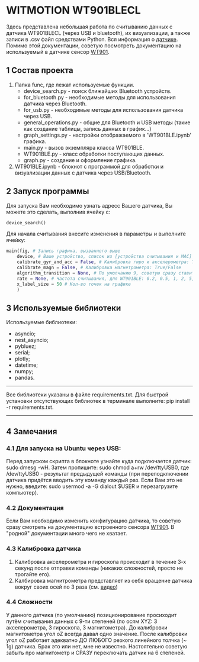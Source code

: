 # WITMOTION WT901BLECL
Здесь представлена небольшая работа по считыванию данных с датчика WT901BLECL (через USB и bluetooth), их визуализации, а также записи в .csv файл средствами Python.
Вся информация о [датчике](https://github.com/WITMOTION/WT901BLECL). Помимо этой документации, советую посмотреть документацию на используемый в датчике сенсор [WT901](https://images-na.ssl-images-amazon.com/images/I/B11fVGszLsS.pdf).

## 1 Состав проекта
1. Папка func, где лежат используемые функции.
    - device_search.py - поиск ближайших Bluetooth устройств.
    - for_bluetooth.py - необходимые методы для использования датчика через Bluetooth.
    - for_usb.py - необходимые методы для использования датчика через USB.
    - general_operations.py - общие для Bluetooth и USB методы (такие как создание таблицы, запись данных в график...)
    - graph_settings.py - настройки отображаемого в 'WT901BLE.ipynb' графика.
    - main.py - вызов экземпляра класса WT901BLE.
    - WT901BLE.py - класс обработки поступающих данных.
    - graph.py - создание и оформление графика.
2. WT901BLE.ipynb - блокнот с программой для обработки и визуализации данных с датчика через USB/Bluetooth.

## 2 Запуск программы
Для запуска Вам необходимо узнать адресс Вашего датчика, Вы можете это сделать, выполнив ячейку с:
```python
device_search()
```
Для начала считывания внесите изменения в параметры и выполните ячейку:
```python
main(fig, # Запись графика, вызванного выше
    device, # Ваше устройство, спиcок из [устройства считывания и MAC]
    calibrate_gyr_and_acc = False, # Калибровка гиро и акселерометра: True/False
    calibrate_magn = False, # Калибровка магнетрометра: True/False
    algorithm_transition = None, # По умолчанию 9, советую сразу ставить 6
    rate = None, # Частота считывания, для WT901BLE: 0.2, 0.5, 1, 2, 5, 10 (default), 20, 50 [Гц]
    x_label_size = 50 # Кол-во точек на графике
    ) 
```

## 3 Используемые библиотеки
Используемые библиотеки:
- asyncio;
- nest_asyncio;
- pybluez;
- serial;
- plotly;
- datetime;
- numpy;
- pandas.
____
Все библиотеки указаны в файле requirements.txt. Для быстрой установки отсутствующих библиотек в терминале выполните: pip install -r requirements.txt.
____
## 4 Замечания

### 4.1 Для запуска на Ubuntu через USB:
Перед запуском скрипта в блокноте узнайте куда подключается датчик: sudo dmesg -wH.
Затем пропишите: sudo chmod a+rw /dev/ttyUSB0, где /dev/ttyUSB0 - результат предыдущей команды (при переподключении датчика придётся вводить эту команду каждый раз. Если Вам это не нужно, введите: sudo usermod -a -G dialout $USER и перезагрузите компьютер).

### 4.2 Документация
Если Вам необходимо изменить конфигурацию датчика, то советую сразу смотреть на документацию встроенного сенсора [WT901](https://images-na.ssl-images-amazon.com/images/I/B11fVGszLsS.pdf). В "родной" документации много чего не хватает.

### 4.3 Калибровка датчика

1. Калибровка акселерометра и гироскопа происходит в течение 3-х секунд после отправки команды (никаких сложностей, просто не трогайте его).
2. Калбировка магнитрометра представляет из себя вращение датчика вокруг своих осей по 3 раза (см. [видео](https://youtu.be/smi2uePvC-Q?t=104))

### 4.4 Сложности

У данного датчика (по умолчанию) позиционирование просиходит путём считывания данных с 9-ти степеней (по осям XYZ: 3 акселерометра, 3 гироскопа, 3 магнитометра). До калибровки магнитометра угол oZ всегда давал одно значение. После калибровки угол oZ работает адекватно ДО ЛЮБОГО резкого линейного толчка (~ 1g) датчика. Брак это или нет, мне не известно. Настоятельно советую забыть про магнитометр и СРАЗУ переключать датчик на 6 степеней.
